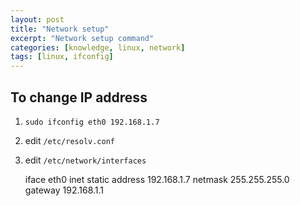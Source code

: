 ```yaml
---
layout: post
title: "Network setup"
excerpt: "Network setup command"
categories: [knowledge, linux, network]
tags: [linux, ifconfig]
---
```


To change IP address
------------------------      

1. `sudo ifconfig eth0 192.168.1.7`

1. edit `/etc/resolv.conf`

1. edit `/etc/network/interfaces`

      iface eth0 inet static
      address 192.168.1.7
      netmask 255.255.255.0
      gateway 192.168.1.1

